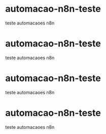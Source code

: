 # automacao-n8n-teste
teste automacaoes n8n
# automacao-n8n-teste
teste automacaoes n8n
# automacao-n8n-teste
teste automacaoes n8n
# automacao-n8n-teste
teste automacaoes n8n